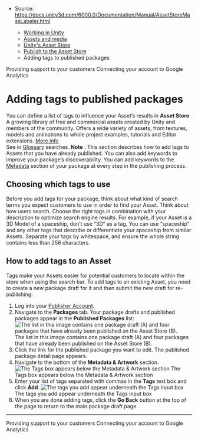 * Source: https://docs.unity3d.com/6000.0/Documentation/Manual/AssetStoreMassLabeler.html

  * [Working in Unity](https://docs.unity3d.com/6000.0/Documentation/Manual/working-in-unity.html)
  * [Assets and media](https://docs.unity3d.com/6000.0/Documentation/Manual/assets-and-media.html)
  * [Unity's Asset Store](https://docs.unity3d.com/6000.0/Documentation/Manual/AssetStore.html)
  * [Publish to the Asset Store](https://docs.unity3d.com/6000.0/Documentation/Manual/AssetStorePublishing.html)
  * Adding tags to published packages


[](https://docs.unity3d.com/6000.0/Documentation/Manual/AssetStoreSupport.html)
Providing support to your customers
[](https://docs.unity3d.com/6000.0/Documentation/Manual/AssetStoreAnalytics.html)
Connecting your account to Google Analytics
# Adding tags to published packages
You can define a list of tags to influence your Asset’s results in **Asset Store** A growing library of free and commercial assets created by Unity and members of the community. Offers a wide variety of assets, from textures, models and animations to whole project examples, tutorials and Editor extensions. [More info](https://docs.unity3d.com/6000.0/Documentation/Manual/AssetStore.html)  
See in [Glossary](https://docs.unity3d.com/6000.0/Documentation/Manual/Glossary.html#AssetStore) searches. 
**Note** : This section describes how to add tags to Assets that you have already published. You can also add keywords to improve your package’s discoverability. You can add keywords to the [Metadata](https://docs.unity3d.com/6000.0/Documentation/Manual/AssetStoreCreatePkg.html#metadata) section of your package at every step in the publishing process.
## Choosing which tags to use
Before you add tags for your package, think about what kind of search terms you expect customers to use in order to find your Asset. Think about how users search. Choose the right tags in combination with your description to optimize search engine results. For example, if your Asset is a 3D Model of a spaceship, don’t use “3D” as a tag. You can use “spaceship” and any other tags that describe or differentiate your spaceship from similar Assets.
Separate your tags by whitespace, and ensure the whole string contains less than 256 characters.
## How to add tags to an Asset
Tags make your Assets easier for potential customers to locate within the store when using the search bar. To add tags to an existing Asset, you need to create a new package draft for it and then submit the new draft for re-publishing:
  1. Log into your [Publisher Account](https://publisher.assetstore.unity3d.com/).
  2. Navigate to the **Packages** tab. Your package drafts and published packages appear in the **Published Packages** list:
![The list in this image contains one package draft \(A\) and four packages that have already been published on the Asset Store \(B\).](https://docs.unity3d.com/6000.0/Documentation/uploads/Main/AssetStoreMassLabeler-open.png) The list in this image contains one package draft (A) and four packages that have already been published on the Asset Store (B).
  3. Click the link for the published package you want to edit. The published package detail page appears. 
  4. Navigate to the bottom of the **Metadata & Artwork** section.
![The Tags box appears below the Metadata & Artwork section](https://docs.unity3d.com/6000.0/Documentation/uploads/Main/AssetStoreMassLabeler-tags.png) The Tags box appears below the Metadata & Artwork section
  5. Enter your list of tags separated with commas in the **Tags** text box and click **Add**.
![The tags you add appear underneath the Tags input box](https://docs.unity3d.com/6000.0/Documentation/uploads/Main/AssetStoreMassLabeler-add.png) The tags you add appear underneath the Tags input box
  6. When you are done adding tags, click the **Go Back** button at the top of the page to return to the main package draft page.


* * *
[](https://docs.unity3d.com/6000.0/Documentation/Manual/AssetStoreSupport.html)
Providing support to your customers
[](https://docs.unity3d.com/6000.0/Documentation/Manual/AssetStoreAnalytics.html)
Connecting your account to Google Analytics
